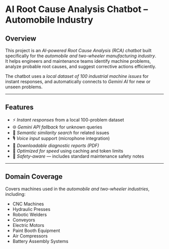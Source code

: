 # AI Root Cause Analysis Chatbot – Automobile Industry  

## Overview
This project is an *AI-powered Root Cause Analysis (RCA) chatbot* built specifically for the *automobile and two-wheeler manufacturing industry*.  
It helps engineers and maintenance teams identify machine problems, analyze probable root causes, and suggest corrective actions efficiently.

The chatbot uses a *local dataset of 100 industrial machine issues* for instant responses, and automatically connects to *Gemini AI* for new or unseen problems.

---

## Features
- ⚡ *Instant responses* from a local 100-problem dataset  
- 🌐 *Gemini API fallback* for unknown queries  
- 🧠 *Semantic similarity search* for related issues  
- 🎙 *Voice input* support (microphone integration)  
- 📄 *Downloadable diagnostic reports (PDF)*  
- 🚀 *Optimized for speed* using caching and token limits  
- 🦺 *Safety-aware* — includes standard maintenance safety notes  

---

## Domain Coverage
Covers machines used in the *automobile and two-wheeler industries*, including:
- CNC Machines  
- Hydraulic Presses  
- Robotic Welders  
- Conveyors  
- Electric Motors  
- Paint Booth Equipment  
- Air Compressors  
- Battery Assembly Systems  


